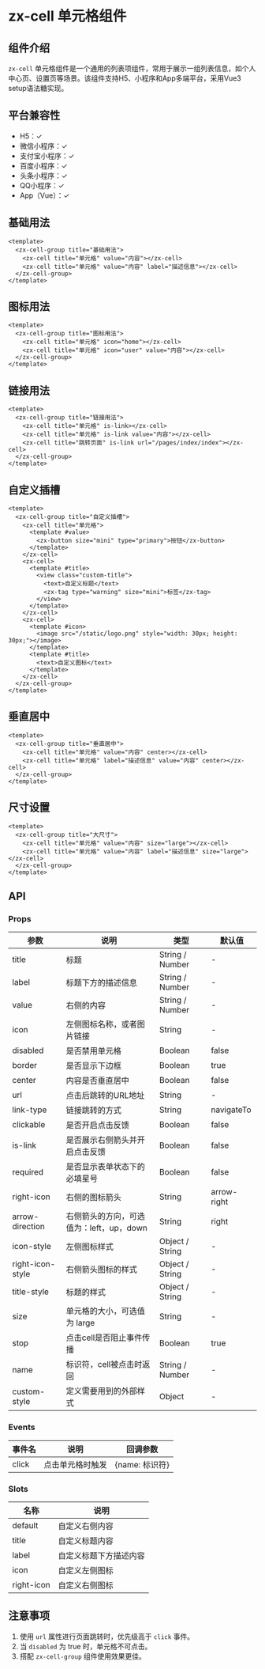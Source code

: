 # zx-cell 单元格组件

## 组件介绍

`zx-cell` 单元格组件是一个通用的列表项组件，常用于展示一组列表信息，如个人中心页、设置页等场景。该组件支持H5、小程序和App多端平台，采用Vue3 setup语法糖实现。

## 平台兼容性

- H5：✓
- 微信小程序：✓
- 支付宝小程序：✓
- 百度小程序：✓
- 头条小程序：✓
- QQ小程序：✓
- App（Vue）：✓

## 基础用法

```vue
<template>
  <zx-cell-group title="基础用法">
    <zx-cell title="单元格" value="内容"></zx-cell>
    <zx-cell title="单元格" value="内容" label="描述信息"></zx-cell>
  </zx-cell-group>
</template>
```

## 图标用法

```vue
<template>
  <zx-cell-group title="图标用法">
    <zx-cell title="单元格" icon="home"></zx-cell>
    <zx-cell title="单元格" icon="user" value="内容"></zx-cell>
  </zx-cell-group>
</template>
```

## 链接用法

```vue
<template>
  <zx-cell-group title="链接用法">
    <zx-cell title="单元格" is-link></zx-cell>
    <zx-cell title="单元格" is-link value="内容"></zx-cell>
    <zx-cell title="跳转页面" is-link url="/pages/index/index"></zx-cell>
  </zx-cell-group>
</template>
```

## 自定义插槽

```vue
<template>
  <zx-cell-group title="自定义插槽">
    <zx-cell title="单元格">
      <template #value>
        <zx-button size="mini" type="primary">按钮</zx-button>
      </template>
    </zx-cell>
    <zx-cell>
      <template #title>
        <view class="custom-title">
          <text>自定义标题</text>
          <zx-tag type="warning" size="mini">标签</zx-tag>
        </view>
      </template>
    </zx-cell>
    <zx-cell>
      <template #icon>
        <image src="/static/logo.png" style="width: 30px; height: 30px;"></image>
      </template>
      <template #title>
        <text>自定义图标</text>
      </template>
    </zx-cell>
  </zx-cell-group>
</template>
```

## 垂直居中

```vue
<template>
  <zx-cell-group title="垂直居中">
    <zx-cell title="单元格" value="内容" center></zx-cell>
    <zx-cell title="单元格" label="描述信息" value="内容" center></zx-cell>
  </zx-cell-group>
</template>
```

## 尺寸设置

```vue
<template>
  <zx-cell-group title="大尺寸">
    <zx-cell title="单元格" value="内容" size="large"></zx-cell>
    <zx-cell title="单元格" value="内容" label="描述信息" size="large"></zx-cell>
  </zx-cell-group>
</template>
```

## API

### Props

| 参数 | 说明 | 类型 | 默认值 |
| --- | --- | --- | --- |
| title | 标题 | String / Number | - |
| label | 标题下方的描述信息 | String / Number | - |
| value | 右侧的内容 | String / Number | - |
| icon | 左侧图标名称，或者图片链接 | String | - |
| disabled | 是否禁用单元格 | Boolean | false |
| border | 是否显示下边框 | Boolean | true |
| center | 内容是否垂直居中 | Boolean | false |
| url | 点击后跳转的URL地址 | String | - |
| link-type | 链接跳转的方式 | String | navigateTo |
| clickable | 是否开启点击反馈 | Boolean | false |
| is-link | 是否展示右侧箭头并开启点击反馈 | Boolean | false |
| required | 是否显示表单状态下的必填星号 | Boolean | false |
| right-icon | 右侧的图标箭头 | String | arrow-right |
| arrow-direction | 右侧箭头的方向，可选值为：left，up，down | String | right |
| icon-style | 左侧图标样式 | Object / String | - |
| right-icon-style | 右侧箭头图标的样式 | Object / String | - |
| title-style | 标题的样式 | Object / String | - |
| size | 单元格的大小，可选值为 large | String | - |
| stop | 点击cell是否阻止事件传播 | Boolean | true |
| name | 标识符，cell被点击时返回 | String / Number | - |
| custom-style | 定义需要用到的外部样式 | Object | - |

### Events

| 事件名 | 说明 | 回调参数 |
| --- | --- | --- |
| click | 点击单元格时触发 | {name: 标识符} |

### Slots

| 名称 | 说明 |
| --- | --- |
| default | 自定义右侧内容 |
| title | 自定义标题内容 |
| label | 自定义标题下方描述内容 |
| icon | 自定义左侧图标 |
| right-icon | 自定义右侧图标 |

## 注意事项

1. 使用 `url` 属性进行页面跳转时，优先级高于 `click` 事件。
2. 当 `disabled` 为 true 时，单元格不可点击。
3. 搭配 `zx-cell-group` 组件使用效果更佳。